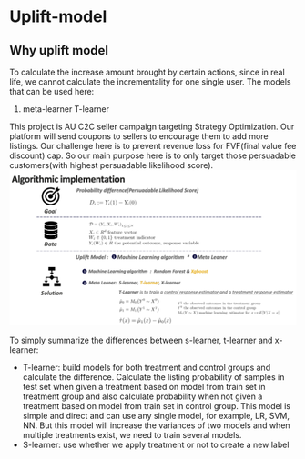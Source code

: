 # Uplift-model

## Why uplift model
To calculate the increase amount brought by certain actions, since in real life, we cannot calculate the incrementality for one single user. 
The models that can be used here:
1. meta-learner
T-learner



This project is AU C2C seller campaign targeting Strategy Optimization. 
Our platform will send coupons to sellers to encourage them to add more listings. 
Our challenge here is to prevent revenue loss for FVF(final value fee discount) cap. So our main purpose here is to only target those persuadable customers(with highest persuadable likelihood score).  
![uplift1](uplift_model.png)

To simply summarize the differences between s-learner, t-learner and x-learner:
- T-learner: 
build models for both treatment and control groups and calculate the difference. Calculate the listing probability of samples in test set when given a treatment based on model from train set in treatment group and also calculate probability when not given a treatment based on model from train set in control group. This model is simple and direct and can use any single model, for example, LR, SVM, NN. 
But this model will increase the variances of two models and when multiple treatments exist, we need to train several models. 
- S-learner: 
use whether we apply treatment or not to create a new label  
